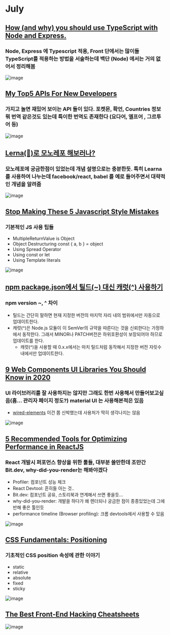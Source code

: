 # July

## [How (and why) you should use TypeScript with Node and Express.](https://medium.com/javascript-in-plain-english/typescript-with-node-and-express-js-why-when-and-how-eb6bc73edd5d)
### Node, Express 에 Typescript 적용, Front 단에서는 많이들 TypeScript를 적용하는 방법을 서술하는데 백단 (Node) 에서는 거의 없어서 정리해봄
![image](https://miro.medium.com/max/816/1*mn6bOs7s6Qbao15PMNRyOA.png)

## [My Top5 APIs For New Developers](https://medium.com/swlh/my-top-5-apis-for-new-developers-5191031da102)
### 가지고 놀면 재밌어 보이는 API 들이 있다. 포켓몬, 확언, Countries 정보 뭐 번역 같은것도 있는데 특이한 번역도 존재한다 (요다어, 엘프어 , 그르투어 등)
![image](https://miro.medium.com/max/1200/0*Bz9d-NmoXSWp8S-7)

## [Lerna(🐉)로 모노레포 해보러나?](https://medium.com/jung-han/lerna-%EB%A1%9C-%EB%AA%A8%EB%85%B8%EB%A0%88%ED%8F%AC-%ED%95%B4%EB%B3%B4%EB%9F%AC%EB%82%98-34c8e008106a)
### 모노레포에 궁금한점이 있었는데 개념 설명으로는 충분한듯. 특히 Learna 를 사용하여 나누는데 facebook/react, babel 를 예로 들어주면서 대략적인 개념을 알려줌
![image](https://miro.medium.com/max/1200/1*LpiRLeQ4szeN4kvsv8G50A.png)

## [Stop Making These 5 Javascript Style Mistakes](https://medium.com/the-dev-caf%C3%A9/stop-making-these-5-javascript-style-mistakes-7b352e1b47e3)
### 기본적인 JS 사용 팁들
- MultipleReturnValue is Object
- Object Destructuring const { a, b } = object
- Using Spread Operator
- Using const or let
- Using Template literals

![image](https://miro.medium.com/max/1200/1*YTbg4BSH0bV8w08Jp9P1rA.png)

## [npm package.json에서 틸드(~) 대신 캐럿(^) 사용하기](https://blog.outsider.ne.kr/1041)
### npm version ~, ^ 차이
- 틸드는 간단히 말하면 현재 지정한 버전의 마지막 자리 내의 범위에서만 자동으로 업데이트한다.
- 캐럿(^)은 Node.js 모듈이 이 SemVer의 규약을 따른다는 것을 신뢰한다는 가정하에서 동작한다. 그래서 MINOR나 PATCH버전은 하위호환성이 보장되어야 하므로 업데이트를 한다.
    - 캐럿(^)을 사용할 때 0.x.x에서는 마치 틸드처럼 동작해서 지정한 버전 자릿수 내에서만 업데이트한다.

## [9 Web Components UI Libraries You Should Know in 2020](https://blog.bitsrc.io/9-web-component-ui-libraries-you-should-know-in-2019-9d4476c3f103)
### UI 라이브러리를 잘 사용하지는 않지만 그래도 한번 사용해서 만들어보고싶음(흠... 관리자 페이지 정도?) material UI 는 사용해본적은 있음
- [wired-elements](https://github.com/rough-stuff/wired-elements) 이건 쫌 신박했는데 사용처가 딱히 생각나지는 않음

![image](https://miro.medium.com/max/1200/1*-zkpV1IfOv-1dux6ZqWBCQ.png)

## [5 Recommended Tools for Optimizing Performance in ReactJS](https://blog.bitsrc.io/5-recommended-tools-for-optimizing-performance-in-reactjs-29eb2a3ec46d)
### React 개발시 퍼포먼스 향상을 위한 툴들, 대부분 쓸만한데 조만간 Bit.dev, why-did-you-render는 해봐야겠다
- Profiler: 컴포넌트 성능 체크
- React Devtool: 흔히들 아는 것..
- Bit.dev: 컴포넌트 공유, 스토리북과 연계해서 쓰면 좋을듯...
- why-did-you-render: 개발을 하다가 왜 렌더되나 궁금한 점이 종종있었는데 그에 반해 좋은 툴인듯
- performance timeline (Browser profiling): 크롬 devtools에서 사용할 수 있음

![image](https://miro.medium.com/max/1200/1*OHKkkF6_E_Lnv0J92GawxA.jpeg)

## [CSS Fundamentals: Positioning](https://itnext.io/css-fundamentals-positioning-b0d60a0fdd3b)
### 기초적인 CSS position 속성에 관한 이야기
- static
- relative
- absolute
- fixed
- sticky

![image](https://miro.medium.com/max/706/1*ed7s2wQhYEECtXVO_UsLuw.png)

## [The Best Front-End Hacking Cheatsheets](https://medium.com/better-programming/modern-frontend-hacking-cheatsheets-df9c2566c72a)

![image](https://miro.medium.com/max/1200/1*sqkshvsmr7hN4Ab2A7GJzg.png)
